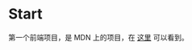 # Start
第一个前端项目，是 MDN 上的项目，在 [这里](https://developer.mozilla.org/zh-CN/docs/Learn/Getting_started_with_the_web) 可以看到。
